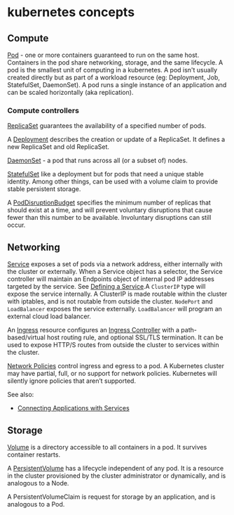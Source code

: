 # kubernetes concepts

## Compute

[Pod](https://kubernetes.io/docs/concepts/workloads/pods/) - one or more containers guaranteed to run on the same host. Containers in the pod share networking, storage, and the same lifecycle. A pod is the smallest unit of computing in a kubernetes. A pod isn't usually created directly but as part of a workload resource (eg: Deployment, Job, StatefulSet, DaemonSet). A pod runs a single instance of an application and can be scaled horizontally (aka replication).

### Compute controllers

[ReplicaSet](https://kubernetes.io/docs/concepts/workloads/controllers/replicaset/) guarantees the availability of a specified number of pods.

A [Deployment](https://kubernetes.io/docs/concepts/workloads/controllers/deployment/) describes the creation or update of a ReplicaSet. It defines a new ReplicaSet and old ReplicaSet.

[DaemonSet](https://kubernetes.io/docs/concepts/workloads/controllers/daemonset/) - a pod that runs across all (or a subset of) nodes.

[StatefulSet](https://kubernetes.io/docs/concepts/workloads/controllers/statefulset/) like a deployment but for pods that need a unique stable identity. Among other things, can be used with a volume claim to provide stable persistent storage.

A [PodDisruptionBudget](https://kubernetes.io/docs/concepts/workloads/pods/disruptions/) specifies the minimum number of replicas that should exist at a time, and will prevent voluntary disruptions that cause fewer than this number to be available. Involuntary disruptions can still occur.

## Networking

[Service](https://kubernetes.io/docs/concepts/services-networking/) exposes a set of pods via a network address, either internally with the cluster or externally. When a Service object has a selector, the Service controller will maintain an Endpoints object of internal pod IP addresses targeted by the service. See [Defining a Service](https://kubernetes.io/docs/concepts/services-networking/service/#defining-a-service).A `ClusterIP` type will expose the service internally. A ClusterIP is made routable within the cluster with iptables, and is not routable from outside the cluster. `NodePort` and `LoadBalancer` exposes the service externally. `LoadBalancer` will program an external cloud load balancer.

An [Ingress](https://kubernetes.io/docs/concepts/services-networking/ingress/) resource configures an [Ingress Controller](https://kubernetes.io/docs/concepts/services-networking/ingress-controllers/) with a path-based/virtual host routing rule, and optional SSL/TLS termination. It can be used to expose HTTP/S routes from outside the cluster to services within the cluster. 


[Network Policies](https://kubernetes.io/docs/concepts/services-networking/network-policies/) control ingress and egress to a pod. A Kubernetes cluster may have partial, full, or no support for network policies. Kubernetes will silently ignore policies that aren’t supported.


See also:
- [Connecting Applications with Services](https://kubernetes.io/docs/concepts/services-networking/connect-applications-service/)

## Storage

[Volume](https://kubernetes.io/docs/concepts/storage/volumes/) is a directory accessible to all containers in a pod. It survives container restarts.

A [PersistentVolume](https://kubernetes.io/docs/concepts/storage/persistent-volumes/) has a lifecycle independent of any pod. It is a resource in the cluster provisioned by the cluster administrator or dynamically, and is analogous to a Node.

A PersistentVolumeClaim is request for storage by an application, and is analogous to a Pod.
